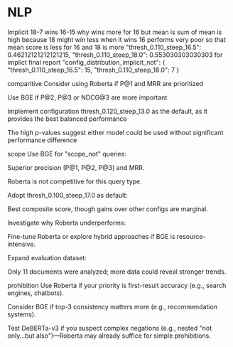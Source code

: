 # NLP

Implicit
 18-7 wins 16-15 why wins  more for 16 but mean is sum of mean is high  because 18 might win less when it wins 16 performs very poor so that mean score is less for 16 and 18 is more 
        "thresh_0.110_steep_16.5": 0.46212121212121215,
        "thresh_0.110_steep_18.0": 0.553030303030303
 for implict final report
       "config_distribution_implicit_not": {
        "thresh_0.110_steep_16.5": 15,
        "thresh_0.110_steep_18.0": 7
      }

comparitive
Consider using Roberta if P@1 and MRR are prioritized

Use BGE if P@2, P@3 or NDCG@3 are more important

Implement configuration thresh_0.120_steep_13.0 as the default, as it provides the best balanced performance

The high p-values suggest either model could be used without significant performance difference

scope
Use BGE for "scope_not" queries:

Superior precision (P@1, P@2, P@3) and MRR.

Roberta is not competitive for this query type.

Adopt thresh_0.100_steep_17.0 as default:

Best composite score, though gains over other configs are marginal.

Investigate why Roberta underperforms:

Fine-tune Roberta or explore hybrid approaches if BGE is resource-intensive.

Expand evaluation dataset:

Only 11 documents were analyzed; more data could reveal stronger trends.


prohibition
Use Roberta if your priority is first-result accuracy (e.g., search engines, chatbots).

Consider BGE if top-3 consistency matters more (e.g., recommendation systems).

Test DeBERTa-v3 if you suspect complex negations (e.g., nested "not only...but also")—Roberta may already suffice for simple prohibitions.
